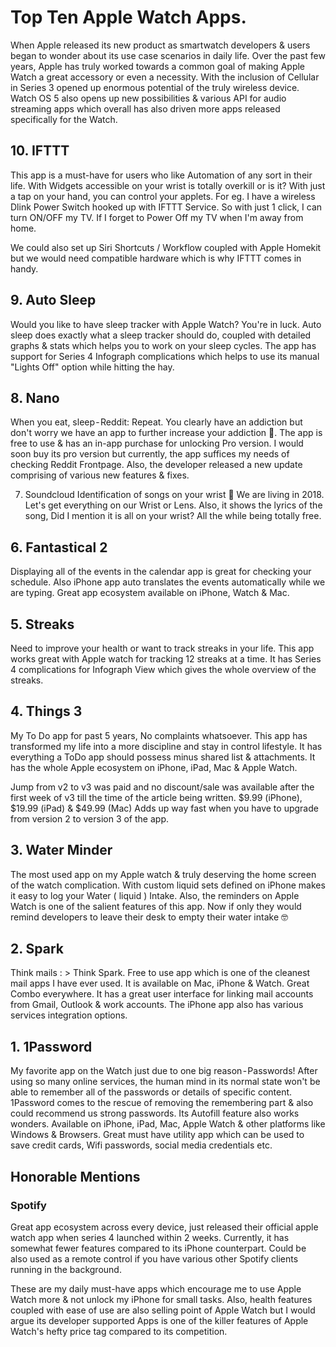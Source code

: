 # Top Ten Apple Watch Apps.
When Apple released its new product as smartwatch developers & users began to wonder about its use case scenarios in daily life. Over the past few years, Apple has truly worked towards a common goal of making Apple Watch a great accessory or even a necessity. With the inclusion of Cellular in Series 3 opened up enormous potential of the truly wireless device.
Watch OS 5 also opens up new possibilities & various API for audio streaming apps which overall has also driven more apps released specifically for the Watch.


## 10. IFTTT
This app is a must-have for users who like Automation of any sort in their life. With Widgets accessible on your wrist is totally overkill or is it? With just a tap on your hand, you can control your applets. For eg. I have a wireless Dlink Power Switch hooked up with IFTTT Service. So with just 1 click, I can turn ON/OFF my TV. If I forget to Power Off my TV when I'm away from home.




We could also set up Siri Shortcuts / Workflow coupled with Apple Homekit but we would need compatible hardware which is why IFTTT comes in handy.


## 9. Auto Sleep
Would you like to have sleep tracker with Apple Watch? You're in luck. Auto sleep does exactly what a sleep tracker should do, coupled with detailed graphs & stats which helps you to work on your sleep cycles. The app has support for Series 4 Infograph complications which helps to use its manual "Lights Off" option while hitting the hay.


## 8. Nano
When you eat, sleep - Reddit: Repeat. You clearly have an addiction but don't worry we have an app to further increase your addiction 🤪. The app is free to use & has an in-app purchase for unlocking Pro version. I would soon buy its pro version but currently, the app suffices my needs of checking Reddit Frontpage. Also, the developer released a new update comprising of various new features & fixes.


7. Soundcloud
Identification of songs on your wrist 🤩 We are living in 2018. Let's get everything on our Wrist or Lens. Also, it shows the lyrics of the song, Did I mention it is all on your wrist? All the while being totally free.




## 6. Fantastical 2
Displaying all of the events in the calendar app is great for checking your schedule. Also iPhone app auto translates the events automatically while we are typing. Great app ecosystem available on iPhone, Watch & Mac.




## 5. Streaks
Need to improve your health or want to track streaks in your life. This app works great with Apple watch for tracking 12 streaks at a time. It has Series 4 complications for Infograph View which gives the whole overview of the streaks.


## 4. Things 3
My To Do app for past 5 years, No complaints whatsoever. This app has transformed my life into a more discipline and stay in control lifestyle. It has everything a ToDo app should possess minus shared list & attachments. It has the whole Apple ecosystem on iPhone, iPad, Mac & Apple Watch.




Jump from v2 to v3 was paid and no discount/sale was available after the first week of v3 till the time of the article being written. $9.99 (iPhone), $19.99 (iPad) & $49.99 (Mac) Adds up way fast when you have to upgrade from version 2 to version 3 of the app.


## 3. Water Minder
The most used app on my Apple watch & truly deserving the home screen of the watch complication. With custom liquid sets defined on iPhone makes it easy to log your Water ( liquid ) Intake. Also, the reminders on Apple Watch is one of the salient features of this app. Now if only they would remind developers to leave their desk to empty their water intake 🤓


## 2. Spark
Think mails : > Think Spark. Free to use app which is one of the cleanest mail apps I have ever used. It is available on Mac, iPhone & Watch. Great Combo everywhere. It has a great user interface for linking mail accounts from Gmail, Outlook & work accounts. The iPhone app also has various services integration options.


## 1. 1Password

My favorite app on the Watch just due to one big reason - Passwords!
After using so many online services, the human mind in its normal state won't be able to remember all of the passwords or details of specific content. 1Password comes to the rescue of removing the remembering part & also could recommend us strong passwords.
Its Autofill feature also works wonders. Available on iPhone, iPad, Mac, Apple Watch & other platforms like Windows & Browsers. Great must have utility app which can be used to save credit cards, Wifi passwords, social media credentials etc.

## Honorable Mentions

### Spotify

Great app ecosystem across every device, just released their official apple watch app when series 4 launched within 2 weeks. Currently, it has somewhat fewer features compared to its iPhone counterpart. Could be also used as a remote control if you have various other Spotify clients running in the background.

These are my daily must-have apps which encourage me to use Apple Watch more & not unlock my iPhone for small tasks. Also, health features coupled with ease of use are also selling point of Apple Watch but I would argue its developer supported Apps is one of the killer features of Apple Watch's hefty price tag compared to its competition.